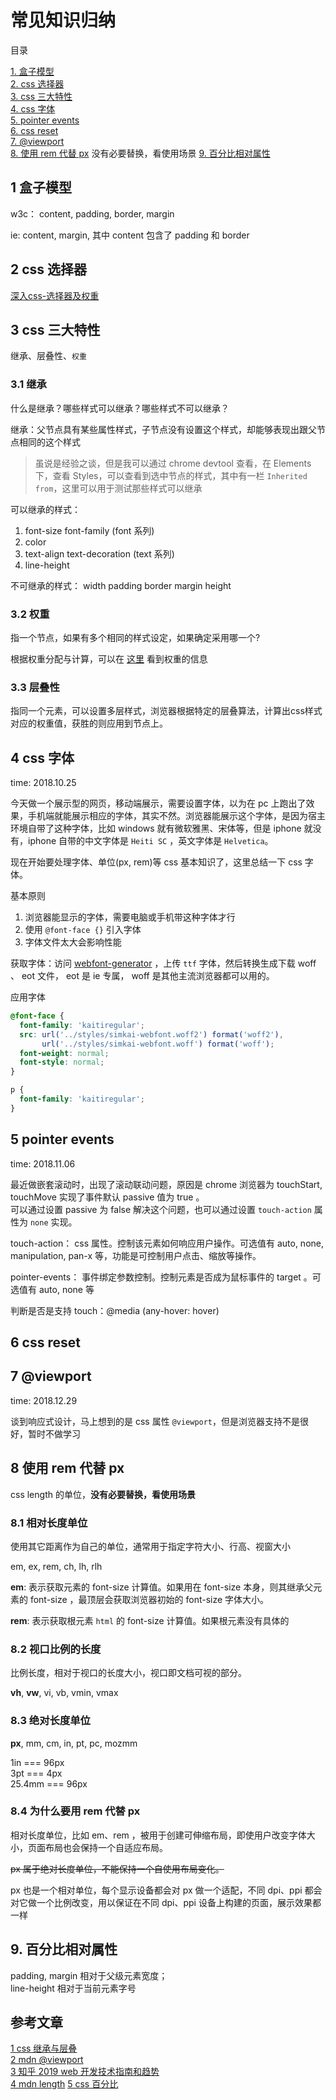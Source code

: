 # 常见知识归纳

目录

[1. 盒子模型](#1-盒子模型)  
[2. css 选择器](#2-css-选择器)  
[3. css 三大特性](#3-css-三大特性)  
[4. css 字体](#4-css-字体)  
[5. pointer events](#5-pointer-events)  
[6. css reset](#6-css-reset)  
[7. @viewport](#7-@viewport)  
[8. 使用 rem 代替 px](#8-使用-rem-代替-px)  没有必要替换，看使用场景
[9. 百分比相对属性](#9-百分比相对属性)

## 1 盒子模型

w3c： content, padding, border, margin

ie: content, margin, 其中 content 包含了 padding 和 border

## 2 css 选择器

[深入css-选择器及权重](./深入css-选择器及权重.md)

## 3 css 三大特性

继承、层叠性、`权重`

### 3.1 继承

什么是继承？哪些样式可以继承？哪些样式不可以继承？

继承：父节点具有某些属性样式，子节点没有设置这个样式，却能够表现出跟父节点相同的这个样式

> 虽说是经验之谈，但是我可以通过 chrome devtool 查看，在 Elements 下，查看 Styles，可以查看到选中节点的样式，其中有一栏 `Inherited from`，这里可以用于测试那些样式可以继承

可以继承的样式：

1. font-size font-family (font 系列)
2. color
3. text-align text-decoration (text 系列)
4. line-height

不可继承的样式： width padding border margin height

### 3.2 权重

指一个节点，如果有多个相同的样式设定，如果确定采用哪一个?

根据权重分配与计算，可以在 [这里](./深入css-选择器及权重.md) 看到权重的信息

### 3.3 层叠性

指同一个元素，可以设置多层样式，浏览器根据特定的层叠算法，计算出css样式对应的权重值，获胜的则应用到节点上。

## 4 css 字体

time: 2018.10.25

今天做一个展示型的网页，移动端展示，需要设置字体，以为在 pc 上跑出了效果，手机端就能展示相应的字体，其实不然。浏览器能展示这个字体，是因为宿主环境自带了这种字体，比如 windows 就有微软雅黑、宋体等，但是 iphone 就没有，iphone 自带的中文字体是 `Heiti SC` ，英文字体是 `Helvetica`。

现在开始要处理字体、单位(px, rem)等 css 基本知识了，这里总结一下 css 字体。

基本原则

1. 浏览器能显示的字体，需要电脑或手机带这种字体才行
2. 使用 `@font-face {}` 引入字体
3. 字体文件太大会影响性能

获取字体：访问 [webfont-generator](https://www.fontsquirrel.com/tools/webfont-generator) ，上传 `ttf` 字体，然后转换生成下载 woff 、 eot 文件， eot 是 ie 专属， woff 是其他主流浏览器都可以用的。

应用字体

```css
@font-face {
  font-family: 'kaitiregular';
  src: url('../styles/simkai-webfont.woff2') format('woff2'),
       url('../styles/simkai-webfont.woff') format('woff');
  font-weight: normal;
  font-style: normal;
}

p {
  font-family: 'kaitiregular';
}
```

## 5 pointer events

time: 2018.11.06

最近做嵌套滚动时，出现了滚动联动问题，原因是 chrome 浏览器为 touchStart, touchMove 实现了事件默认 passive 值为 true 。  
可以通过设置 passive 为 false 解决这个问题，也可以通过设置 `touch-action` 属性为 `none` 实现。

touch-action： css 属性。控制该元素如何响应用户操作。可选值有 auto, none, manipulation, pan-x 等，功能是可控制用户点击、缩放等操作。

pointer-events： 事件绑定参数控制。控制元素是否成为鼠标事件的 target 。可选值有 auto, none 等

判断是否是支持 touch：@media (any-hover: hover)

## 6 css reset

## 7 @viewport

time: 2018.12.29

谈到响应式设计，马上想到的是 css 属性 `@viewport`，但是浏览器支持不是很好，暂时不做学习

## 8 使用 rem 代替 px

css length 的单位，**没有必要替换，看使用场景**

### 8.1 相对长度单位

使用其它距离作为自己的单位，通常用于指定字符大小、行高、视窗大小

em, ex, rem, ch, lh, rlh

**em**: 表示获取元素的 font-size 计算值。如果用在 font-size 本身，则其继承父元素的 font-size ，最顶层会获取浏览器初始的 font-size 字体大小。

**rem**: 表示获取根元素 `html` 的 font-size 计算值。如果根元素没有具体的

### 8.2 视口比例的长度

比例长度，相对于视口的长度大小，视口即文档可视的部分。

**vh**, **vw**, vi, vb, vmin, vmax

### 8.3 绝对长度单位

**px**, mm, cm, in, pt, pc, mozmm

1in === 96px  
3pt === 4px  
25.4mm === 96px

### 8.4 为什么要用 rem 代替 px

相对长度单位，比如 em、rem ，被用于创建可伸缩布局，即使用户改变字体大小，页面布局也会保持一个自适应布局。

~~px 属于绝对长度单位，不能保持一个自使用布局变化。~~

px 也是一个相对单位，每个显示设备都会对 px 做一个适配，不同 dpi、ppi 都会对它做一个比例改变，用以保证在不同 dpi、ppi 设备上构建的页面，展示效果都一样

## 9. 百分比相对属性

padding, margin 相对于父级元素宽度；  
line-height 相对于当前元素字号

## 参考文章

[1 css 继承与层叠](https://www.w3cplus.com/css/Illustrated-CSS-details-and-cases-chr2-cascade-and-inherit.html)  
[2 mdn @viewport](https://developer.mozilla.org/zh-CN/docs/Web/CSS/@viewport)  
[3 知乎 2019 web 开发技术指南和趋势](https://zhuanlan.zhihu.com/p/53043557)  
[4 mdn length](https://developer.mozilla.org/zh-CN/docs/Web/CSS/length)
[5 css 百分比](https://www.zhihu.com/question/36079531)
